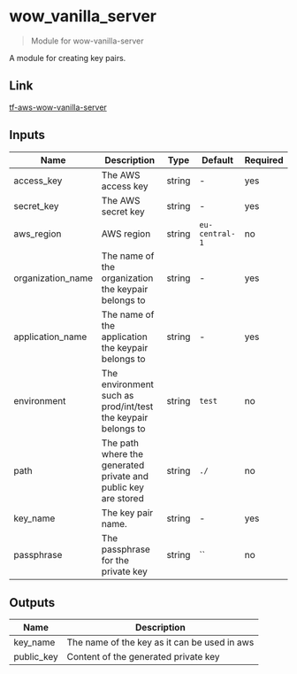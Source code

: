 # wow_vanilla_server

> Module for wow-vanilla-server

A module for creating key pairs.

## Link

[tf-aws-wow-vanilla-server](https://github.com/RagedUnicorn/tf-aws-wow-vanilla-server)

## Inputs

| Name              | Description                                                    | Type   | Default        | Required |
|-------------------|----------------------------------------------------------------|--------|----------------|----------|
| access_key        | The AWS access key                                             | string | -              | yes      |
| secret_key        | The AWS secret key                                             | string | -              | yes      |
| aws_region        | AWS region                                                     | string | `eu-central-1` | no       |
| organization_name | The name of the organization the keypair belongs to            | string | -              | yes      |
| application_name  | The name of the application the keypair belongs to             | string | -              | yes      |
| environment       | The environment such as prod/int/test the keypair belongs to   | string | `test`         | no       |
| path              | The path where the generated private and public key are stored | string | `./`           | no       |
| key_name          | The key pair name.                                             | string | -              | yes      |
| passphrase        | The passphrase for the private key                             | string | ``             | no       |

## Outputs

| Name       | Description                                  |
|------------|----------------------------------------------|
| key_name   | The name of the key as it can be used in aws |
| public_key | Content of the generated private key         |
